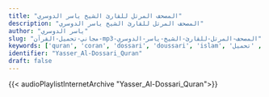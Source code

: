 ```yaml
---
title: "المصحف المرتل للقارئ الشيخ ياسر الدوسري"
description: "المصحف المرتل للقارئ الشيخ ياسر الدوسري"
author: "ياسر الدوسري"
slug: "مجاني-تحميل-القرآن-mp3-المصحف-المرتل-للقارئ-الشيخ-ياسر-الدوسري"
keywords: ['quran', 'coran', 'dossari', 'doussari', 'islam', 'المصحف', 'المرتل', 'للقارئ', 'الشيخ', 'ياسر', 'الدوسري', 'بجودة', 'عالية', 'جدا', 'إسلام', 'تحميل']
identifier: "Yasser_Al-Dossari_Quran"
draft: false
---
```


{{< audioPlaylistInternetArchive "Yasser_Al-Dossari_Quran">}}
